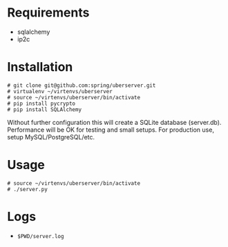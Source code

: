 # Requirements
- sqlalchemy
- ip2c

# Installation
```
# git clone git@github.com:spring/uberserver.git
# virtualenv ~/virtenvs/uberserver
# source ~/virtenvs/uberserver/bin/activate
# pip install pycrypto
# pip install SQLAlchemy
```

Without further configuration this will create a SQLite database (server.db).
Performance will be OK for testing and small setups. For production use,
setup MySQL/PostgreSQL/etc.

# Usage
```
# source ~/virtenvs/uberserver/bin/activate
# ./server.py
```

# Logs
- `$PWD/server.log`
